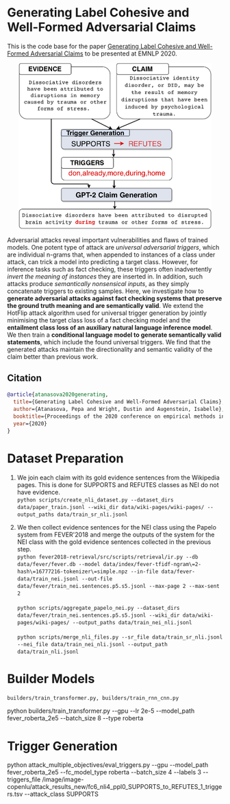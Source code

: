 # Generating Label Cohesive and Well-Formed Adversarial Claims
This is the code base for the paper [Generating Label Cohesive and Well-Formed Adversarial Claims](https://arxiv.org/abs/2009.08205) to be presented at EMNLP 2020.

<p align="center">
  <img src="architecture.png" width="450" alt="Adversarial Architecture">
</p>

Adversarial attacks reveal important vulnerabilities and flaws of trained models. 
One potent type of attack are *universal adversarial triggers*, which are individual n-grams that, 
when appended to instances of a class under attack, can trick a model into predicting a target class. 
However, for inference tasks such as fact checking, these triggers often inadvertently *invert 
the meaning of instances* they are inserted in. In addition, such attacks produce *semantically 
nonsensical inputs*, as they simply concatenate triggers to existing samples. 
Here, we investigate how to **generate adversarial attacks against fact checking systems that 
preserve the ground truth meaning and are semantically valid**. We extend the HotFlip attack 
algorithm used for universal trigger generation by jointly minimising the target class loss 
of a fact checking model and the **entailment class loss of an auxiliary natural language inference 
model**. We then train a **conditional language model to generate semantically valid statements**, 
which include the found universal triggers. We find that the generated attacks maintain the 
directionality and semantic validity of the claim better than previous work.



## Citation
```bib
@article{atanasova2020generating,
  title={Generating Label Cohesive and Well-Formed Adversarial Claims},
  author={Atanasova, Pepa and Wright, Dustin and Augenstein, Isabelle},
  booktitle={Proceedings of the 2020 conference on empirical methods in natural language processing (EMNLP)}
  year={2020}
}
```


# Dataset Preparation
1. We join each claim with its gold evidence sentences from the Wikipedia pages. 
This is done for SUPPORTS and REFUTES classes as NEI do not have evidence.<br>
`python scripts/create_nli_dataset.py --dataset_dirs data/paper_train.jsonl --wiki_dir data/wiki-pages/wiki-pages/ --output_paths data/train_sr_nli.jsonl`

2. We then collect evidence sentences for the NEI class using the Papelo system from FEVER'2018 
and merge the outputs of the system for the NEI class with the gold evidence sentences collected in the previous step.<br>
`python fever2018-retrieval/src/scripts/retrieval/ir.py --db data/fever/fever.db --model data/index/fever-tfidf-ngram\=2-hash\=16777216-tokenizer\=simple.npz --in-file data/fever-data/train_nei.jsonl --out-file data/fever/train_nei.sentences.p5.s5.jsonl --max-page 2 --max-sent 2`
<br><br>
`python scripts/aggregate_papelo_nei.py --dataset_dirs data/fever/train_nei.sentences.p5.s5.jsonl --wiki_dir data/wiki-pages/wiki-pages/ --output_paths data/train_nei_nli.jsonl`
<br><br>
`python scripts/merge_nli_files.py --sr_file data/train_sr_nli.jsonl --nei_file data/train_nei_nli.jsonl --output_path data/train_nli.jsonl`

# Builder Models
`builders/train_transformer.py, builders/train_rnn_cnn.py`

python builders/train_transformer.py --gpu --lr 2e-5 --model_path fever_roberta_2e5 --batch_size 8 --type roberta

# Trigger Generation

python attack_multiple_objectives/eval_triggers.py --gpu --model_path fever_roberta_2e5 --fc_model_type roberta --batch_size 4 --labels 3 --triggers_file /image/image-copenlu/attack_results_new/fc6_nli4_ppl0_SUPPORTS_to_REFUTES_1_triggers.tsv --attack_class SUPPORTS